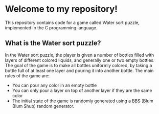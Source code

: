# Welcome to my repository!

This repository contains code for a game called Water sort puzzle, implemented in the C programming language.

## What is the Water sort puzzle?

In the Water sort puzzle, the player is given a number of bottles filled with layers of different colored liquids, and generally one or two empty bottles. The goal of the game is to make all bottles uniformly colored, by taking a bottle full of at least one layer and pouring it into another bottle. The main rules of the game are:

 * You can pour any color in an empty bottle
 * You can only pour a layer on top of another layer if they are the same color
 * The initial state of the game is randomly generated using a BBS (Blum Blum Shub) random generator.
